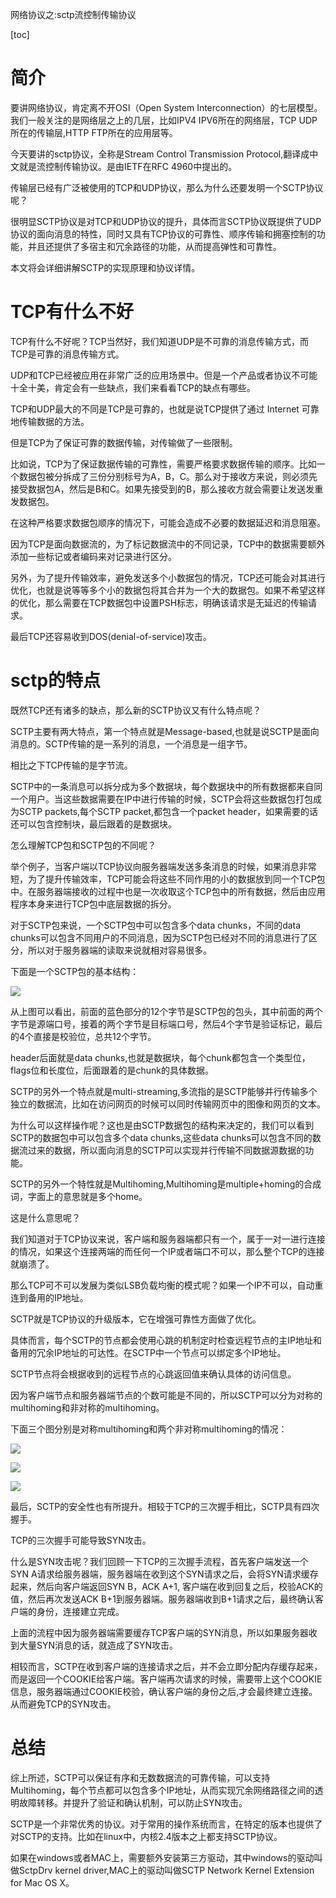 网络协议之:sctp流控制传输协议

[toc]

# 简介

要讲网络协议，肯定离不开OSI（Open System Interconnection）的七层模型。 我们一般关注的是网络层之上的几层，比如IPV4 IPV6所在的网络层，TCP UDP所在的传输层,HTTP FTP所在的应用层等。

今天要讲的sctp协议，全称是Stream Control Transmission Protocol,翻译成中文就是流控制传输协议。是由IETF在RFC 4960中提出的。

传输层已经有广泛被使用的TCP和UDP协议，那么为什么还要发明一个SCTP协议呢？

很明显SCTP协议是对TCP和UDP协议的提升，具体而言SCTP协议既提供了UDP协议的面向消息的特性，同时又具有TCP协议的可靠性、顺序传输和拥塞控制的功能，并且还提供了多宿主和冗余路径的功能，从而提高弹性和可靠性。

本文将会详细讲解SCTP的实现原理和协议详情。

# TCP有什么不好

TCP有什么不好呢？TCP当然好，我们知道UDP是不可靠的消息传输方式，而TCP是可靠的消息传输方式。

UDP和TCP已经被应用在非常广泛的应用场景中。但是一个产品或者协议不可能十全十美，肯定会有一些缺点，我们来看看TCP的缺点有哪些。

TCP和UDP最大的不同是TCP是可靠的，也就是说TCP提供了通过 Internet 可靠地传输数据的方法。

但是TCP为了保证可靠的数据传输，对传输做了一些限制。

比如说，TCP为了保证数据传输的可靠性，需要严格要求数据传输的顺序。比如一个数据包被分拆成了三份分别标号为A，B，C。那么对于接收方来说，则必须先接受数据包A，然后是B和C。如果先接受到的B，那么接收方就会需要让发送发重发数据包。

在这种严格要求数据包顺序的情况下，可能会造成不必要的数据延迟和消息阻塞。

因为TCP是面向数据流的，为了标记数据流中的不同记录，TCP中的数据需要额外添加一些标记或者编码来对记录进行区分。

另外，为了提升传输效率，避免发送多个小数据包的情况，TCP还可能会对其进行优化，也就是说等等多个小的数据包将其合并为一个大的数据包。如果不希望这样的优化，那么需要在TCP数据包中设置PSH标志，明确该请求是无延迟的传输请求。

最后TCP还容易收到DOS(denial-of-service)攻击。

# sctp的特点

既然TCP还有诸多的缺点，那么新的SCTP协议又有什么特点呢？

SCTP主要有两大特点，第一个特点就是Message-based,也就是说SCTP是面向消息的。SCTP传输的是一系列的消息，一个消息是一组字节。

相比之下TCP传输的是字节流。

SCTP中的一条消息可以拆分成为多个数据块，每个数据块中的所有数据都来自同一个用户。当这些数据需要在IP中进行传输的时候，SCTP会将这些数据包打包成为SCTP packets,每个SCTP packet,都包含一个packet header，如果需要的话还可以包含控制块，最后跟着的是数据块。

怎么理解TCP包和SCTP包的不同呢？

举个例子，当客户端以TCP协议向服务器端发送多条消息的时候，如果消息非常短，为了提升传输效率，TCP可能会将这些不同作用的小的数据放到同一个TCP包中。在服务器端接收的过程中也是一次收取这个TCP包中的所有数据，然后由应用程序本身来进行TCP包中底层数据的拆分。

对于SCTP包来说，一个SCTP包中可以包含多个data chunks，不同的data chunks可以包含不同用户的不同消息，因为SCTP包已经对不同的消息进行了区分，所以对于服务器端的读取来说就相对容易很多。

下面是一个SCTP包的基本结构：

![](https://img-blog.csdnimg.cn/192ac8b9bc5d4a2c99283b1a2d8d5de6.png)

从上图可以看出，前面的蓝色部分的12个字节是SCTP包的包头，其中前面的两个字节是源端口号，接着的两个字节是目标端口号，然后4个字节是验证标记，最后的4个直接是校验位，总共12个字节。

header后面就是data chunks,也就是数据块，每个chunk都包含一个类型位，flags位和长度位，后面跟着的是chunk的具体数据。

SCTP的另外一个特点就是multi-streaming,多流指的是SCTP能够并行传输多个独立的数据流，比如在访问网页的时候可以同时传输网页中的图像和网页的文本。

为什么可以这样操作呢？这也是由SCTP数据包的结构来决定的，我们可以看到SCTP的数据包中可以包含多个data chunks,这些data chunks可以包含不同的数据流过来的数据，所以面向消息的SCTP可以实现并行传输不同数据源数据的功能。

SCTP的另外一个特性就是Multihoming,Multihoming是multiple+homing的合成词，字面上的意思就是多个home。

这是什么意思呢？

我们知道对于TCP协议来说，客户端和服务器端都只有一个，属于一对一进行连接的情况，如果这个连接两端的而任何一个IP或者端口不可以，那么整个TCP的连接就崩溃了。

那么TCP可不可以发展为类似LSB负载均衡的模式呢？如果一个IP不可以，自动重连到备用的IP地址。

SCTP就是TCP协议的升级版本，它在增强可靠性方面做了优化。

具体而言，每个SCTP的节点都会使用心跳的机制定时检查远程节点的主IP地址和备用的冗余IP地址的可达性。在SCTP中一个节点可以绑定多个IP地址。

SCTP节点将会根据收到的远程节点的心跳返回值来确认具体的访问信息。

因为客户端节点和服务器端节点的个数可能是不同的，所以SCTP可以分为对称的multihoming和非对称的multihoming。

下面三个图分别是对称multihoming和两个非对称multihoming的情况：

![](https://img-blog.csdnimg.cn/e36a2c996bd640fc89ea4f670e4d3992.png)

![](https://img-blog.csdnimg.cn/0d2cd08177314198895ed0f8f0eaee76.png)

![](https://img-blog.csdnimg.cn/33092b1062f74fb6a99e9b605254bad3.png)

最后，SCTP的安全性也有所提升。相较于TCP的三次握手相比，SCTP具有四次握手。

TCP的三次握手可能导致SYN攻击。

什么是SYN攻击呢？我们回顾一下TCP的三次握手流程，首先客户端发送一个SYN A请求给服务器端，服务器端在收到这个SYN请求之后，会将SYN请求缓存起来，然后向客户端返回SYN B，ACK A+1, 客户端在收到回复之后，校验ACK的值，然后再次发送ACK B+1到服务器端。服务器端收到B+1请求之后，最终确认客户端的身份，连接建立完成。

上面的流程中因为服务器端需要缓存TCP客户端的SYN消息，所以如果服务器收到大量SYN消息的话，就造成了SYN攻击。

相较而言，SCTP在收到客户端的连接请求之后，并不会立即分配内存缓存起来，而是返回一个COOKIE给客户端。客户端再次请求的时候，需要带上这个COOKIE信息，服务器端通过COOKIE校验，确认客户端的身份之后,才会最终建立连接。从而避免TCP的SYN攻击。

# 总结

综上所述，SCTP可以保证有序和无数数据流的可靠传输，可以支持Multihoming，每个节点都可以包含多个IP地址，从而实现冗余网络路径之间的透明故障转移。并提升了验证和确认机制，可以防止SYN攻击。

SCTP是一个非常优秀的协议。对于常用的操作系统而言，在特定的版本也提供了对SCTP的支持。比如在linux中，内核2.4版本之上都支持SCTP协议。

如果在windows或者MAC上，需要额外安装第三方驱动，其中windows的驱动叫做SctpDrv kernel driver,MAC上的驱动叫做SCTP Network Kernel Extension for Mac OS X。





